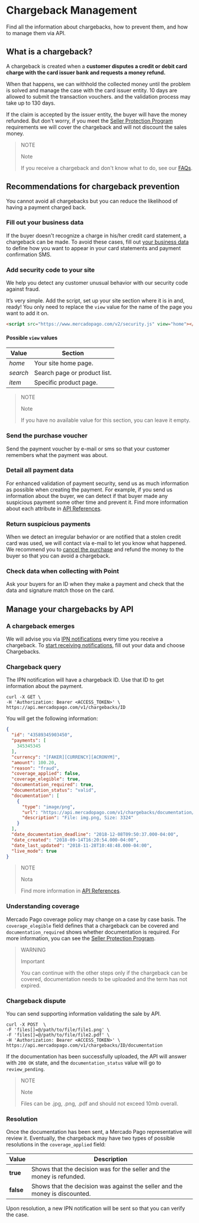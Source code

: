 # Chargeback Management

Find all the information about chargebacks, how to prevent them, and how to manage them via API.

## What is a chargeback?

A chargeback is created when a **customer disputes a credit or debit card charge with the card issuer bank and requests a money refund.**

When that happens, we can withhold the collected money until the problem is solved and manage the case with the card issuer entity.  10 days are allowed to submit the transaction vouchers. and the validation process may take up to 130 days.

If the claim is accepted by the issuer entity, the buyer will have the money refunded.  But don't worry, if you meet the [Seller Protection Program](https://www.mercadopago.com.ar/ayuda/requisitos-programa-proteccion-vendedor_294) requirements we will cover the chargeback and will not discount the sales money.

> NOTE
>
> Note
>
> If you receive a chargeback and don't know what to do, see our [FAQs](https://www.mercadopago.com.ar/ayuda/recib%C3%AD-un-contracargo_4249).

## Recommendations for chargeback prevention

You cannot avoid all chargebacks but you can reduce the likelihood of having a payment charged back.

### Fill out your business data

If the buyer doesn't recognize a charge in his/her credit card statement, a chargeback can be made.  To avoid these cases, fill out [your business data](https://www.mercadopago.com.uy/settings/account) to define how you want to appear in your card statements and payment confirmation SMS.

### Add security code to your site

We help you detect any customer unusual behavior with our security code against fraud.

It’s very simple.  Add the script, set up your site section where it is in and, ready!  You only need to replace the `view` value for the name of the page you want to add it on.

```html
<script src="https://www.mercadopago.com/v2/security.js" view="home"></script>
```

#### Possible `view` values

| Value | Section |
| --- | --- |
| *home* | Your site home page. |
| *search* | Search page or product list. |
| *item* | Specific product page. |

> NOTE
>
> Note
>
> If you have no available value for this section, you can leave it empty.

### Send the purchase voucher

Send the payment voucher by e-mail or sms so that your customer remembers what the payment was about.

### Detail all payment data

For enhanced validation of payment security, send us as much information as possible when creating the payment.  For example, if you send us information about the buyer, we can detect if that buyer made any suspicious payment some other time and prevent it.
Find more information about each attribute in [API References](https://www.mercadopago[FAKER][URL][DOMAIN]/developers/en/reference/payments/_payments/post).

### Return suspicious payments

When we detect an irregular behavior or are notified that a stolen credit card was used, we will contact via e-mail to let you know what happened. We recommend you to [cancel the purchase](https://www.mercadopago[FAKER][URL][DOMAIN]/developers/en/guides/manage-account/account/cancellations-and-refunds/) and refund the money to the buyer so that you can avoid a chargeback.

### Check data when collecting with Point

Ask your buyers for an ID when they make a payment and check that the data and signature match those on the card.

## Manage your chargebacks by API

### A chargeback emerges

We will advise you via [IPN notifications](https://www.mercadopago[FAKER][URL][DOMAIN]/developers/en/guides/notifications/ipn) every time you receive a chargeback. To [start receiving notifications](https://www.mercadopago.com.ar/herramientas/notificaciones), fill out your data and choose Chargebacks.

### Chargeback query

The IPN notification will have a chargeback ID. Use that ID to get information about the payment.

```
curl -X GET \
-H 'Authorization: Bearer <ACCESS_TOKEN>' \
https://api.mercadopago.com/v1/chargebacks/ID
```

You will get the following information:

```json
{
  "id": "43589345903450",
  "payments": [
    345345345
  ],
  "currency": "[FAKER][CURRENCY][ACRONYM]",
  "amount": 100.20,
  "reason": "fraud",
  "coverage_applied": false,
  "coverage_elegible": true,
  "documentation_required": true,
  "documentation_status": "valid",
  "documentation": [
    {
      "type": "image/png",
      "url": "https://api.mercadopago.com/v1/chargebacks/documentation/op/op-4ccf4f39-b6f7-4c7b-a5ce-e8941a2a2b5f",
      "description": "File: img.png, Size: 3324"
    }
  ],
  "date_documentation_deadline": "2018-12-08T09:50:37.000-04:00",
  "date_created": "2018-09-14T16:20:54.000-04:00",
  "date_last_updated": "2018-11-28T10:48:48.000-04:00",
  "live_mode": true
}
```

> NOTE
>
> Nota
>
> Find more information in [API References](https://www.mercadopago[FAKER][URL][DOMAIN]/developers/en/reference/chargebacks/_chargebacks_id/get).

### Understanding coverage

Mercado Pago coverage policy may change on a case by case basis.
The `coverage_elegible` field defines that a chargeback can be covered and `documentation_required` shows whether documentation is required.
For more information, you can see the [Seller Protection Program](https://www.mercadopago.com.ar/ayuda/requisitos-programa-proteccion-vendedor_294).

> WARNING
>
> Important
>
> You can continue with the other steps only if the chargeback can be covered, documentation needs to be uploaded and the term has not expired.

### Chargeback dispute

You can send supporting information validating the sale by API.

```
curl -X POST  \
-F 'files[]=@/path/to/file/file1.png' \
-F 'files[]=@/path/to/file/file2.pdf' \
-H 'Authorization: Bearer <ACCESS_TOKEN>' \
https://api.mercadopago.com/v1/chargebacks/ID/documentation
```

If the documentation has been successfully uploaded, the API will answer with `200 OK` state, and the `documentation_status` value will go to `review_pending`.

> NOTE
>
> Note
>
> Files can be .jpg, .png, .pdf and should not exceed 10mb overall.

### Resolution

Once the documentation has been sent, a Mercado Pago representative will review it.
Eventually, the chargeback may have two types of possible resolutions in the `coverage_applied` field:

| Value           | Description
| ----            | ----
| **true**  | Shows that the decision was for the seller and the money is refunded.
| **false** | Shows that the decision was against the seller and the money is discounted.

Upon resolution, a new IPN notification will be sent so that you can verify the case.
